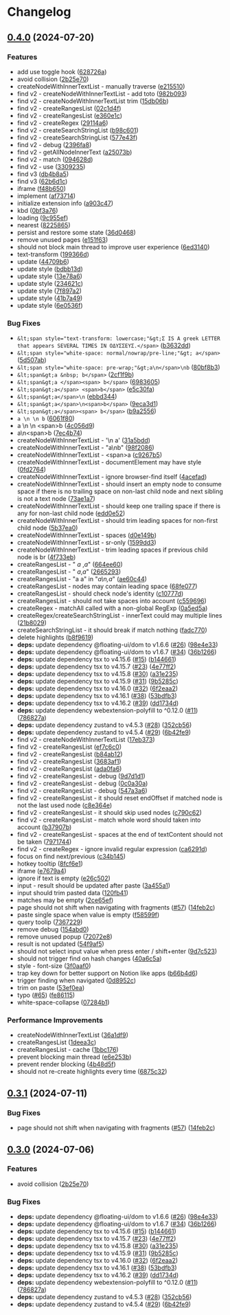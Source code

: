 # Changelog

## [0.4.0](https://github.com/soc221b/browser-find/compare/v0.3.1...v0.4.0) (2024-07-20)


### Features

* add use toggle hook ([628726a](https://github.com/soc221b/browser-find/commit/628726a5813897287f7bff1424f3512a2292630b))
* avoid collision ([2b25e70](https://github.com/soc221b/browser-find/commit/2b25e70f9f2c78ff6ac7f04df4dfec7129264432))
* createNodeWithInnerTextList - manually traverse ([e215510](https://github.com/soc221b/browser-find/commit/e21551055976357c2129ae6f0a84cf751c065730))
* find v2 - createNodeWithInnerTextList - add toto ([982b093](https://github.com/soc221b/browser-find/commit/982b093c4578d35f3034664de2c36fec60dc1cd3))
* find v2 - createNodeWithInnerTextList trim ([15db06b](https://github.com/soc221b/browser-find/commit/15db06b51a47013d2db7dcd0cf260cdca7fb50f8))
* find v2 - createRangesList ([02c1d4f](https://github.com/soc221b/browser-find/commit/02c1d4fb473a96f192dca3d2b347d801aa07bde1))
* find v2 - createRangesList ([e360e1c](https://github.com/soc221b/browser-find/commit/e360e1cd966ad36ebd7b9b8200b81ae5393de5bb))
* find v2 - createRegex ([29114a6](https://github.com/soc221b/browser-find/commit/29114a6da6423a26d1eeb7b1f173f983160bf169))
* find v2 - createSearchStringList ([b98c601](https://github.com/soc221b/browser-find/commit/b98c601c829db277e02c8d68718e03a31cb9c942))
* find v2 - createSearchStringList ([577e43f](https://github.com/soc221b/browser-find/commit/577e43f15da1b18d2e596aa052f62be3d3b7dfdf))
* find v2 - debug ([2396fa8](https://github.com/soc221b/browser-find/commit/2396fa8bc70e706717b7593165691e3521733a4a))
* find v2 - getAllNodeInnerText ([a25073b](https://github.com/soc221b/browser-find/commit/a25073b262ed089a321354ba91a0229e5b1d7c68))
* find v2 - match ([094628d](https://github.com/soc221b/browser-find/commit/094628dd40e49bbdafb6d7bb3263983e880b5143))
* find v2 - use ([3309235](https://github.com/soc221b/browser-find/commit/3309235ab5163e795c0ce7a2e981a2fe4ecb556b))
* find v3 ([db4b8a5](https://github.com/soc221b/browser-find/commit/db4b8a57023175b1fd4bfec649829eaaf9af7ca1))
* find v3 ([62b6d1c](https://github.com/soc221b/browser-find/commit/62b6d1c6ce0a5df7f82e9dc47ff2fe4adb9eb6e1))
* iframe ([f48b650](https://github.com/soc221b/browser-find/commit/f48b6506acaad844a0260c1e3ae3150593079778))
* implement ([af73714](https://github.com/soc221b/browser-find/commit/af737141b0c6023e7671238a925297f0af5d4b2b))
* initialize extension info ([a903c47](https://github.com/soc221b/browser-find/commit/a903c4773d3edba9d4c5af36e6d21f604e0627d1))
* kbd ([0bf3a76](https://github.com/soc221b/browser-find/commit/0bf3a76753eef95b5631665f6d4b2cf5b2fefbc8))
* loading ([9c955ef](https://github.com/soc221b/browser-find/commit/9c955ef555da1c5a654fb082523ec4f4bf85f9db))
* nearest ([8225865](https://github.com/soc221b/browser-find/commit/8225865842b90f62c8f84119b68707f1100d8fae))
* persist and restore some state ([36d0468](https://github.com/soc221b/browser-find/commit/36d04687ad7e712b32f1231dbda2a3292fc5cf63))
* remove unused pages ([e151f63](https://github.com/soc221b/browser-find/commit/e151f635074d1843b916021a0b285752bd62f839))
* should not block main thread to improve user experience ([6ed3140](https://github.com/soc221b/browser-find/commit/6ed31403e8e54b1db40329f47afd15255cab6606))
* text-transform ([199366d](https://github.com/soc221b/browser-find/commit/199366d353da64f6e65191324c7b6e754e41b9ac))
* update ([44709b6](https://github.com/soc221b/browser-find/commit/44709b62ef7abf35cdecc40059245b99de5cc349))
* update style ([bdbb13d](https://github.com/soc221b/browser-find/commit/bdbb13d1f216456959c7471caaf026fb107a387d))
* update style ([13e78a6](https://github.com/soc221b/browser-find/commit/13e78a6a3b03f64d7f969e9cad58325441f3f6a8))
* update style ([234621c](https://github.com/soc221b/browser-find/commit/234621cf987d259ed0c72dfa6957abd7ffb01849))
* update style ([7f897a2](https://github.com/soc221b/browser-find/commit/7f897a21600a36948f537eaf1f438113fbf3237f))
* update style ([41b7a49](https://github.com/soc221b/browser-find/commit/41b7a499095282eba07856930a87e0efa29fc4da))
* update style ([6e0536f](https://github.com/soc221b/browser-find/commit/6e0536f48eb8213f3972c26607f38ccca2023eb4))


### Bug Fixes

* `&lt;span style="text-transform: lowercase;"&gt;Σ IS A greek LETTER that appears SEVERAL TIMES IN ΟΔΥΣΣΕΥΣ.</span>` ([b3632dd](https://github.com/soc221b/browser-find/commit/b3632ddd84006572c07533665e2769a883bb0812))
* `&lt;span style="white-space: normal/nowrap/pre-line;"&gt; a</span>` ([5d507ab](https://github.com/soc221b/browser-find/commit/5d507ab24e512d7bfde9cfb07674d876ad604add))
* `&lt;span style="white-space: pre-wrap;"&gt;a\n</span>\nb` ([80bf8b3](https://github.com/soc221b/browser-find/commit/80bf8b3f42e33639ae18d5c5fbf4776310be5451))
* `&lt;span&gt;a &nbsp; b</span>` ([2cf1f9b](https://github.com/soc221b/browser-find/commit/2cf1f9beff95f77bde5e5f31d69f080b2409cd79))
* `&lt;span&gt;a </span><span> b</span>` ([6983605](https://github.com/soc221b/browser-find/commit/6983605e25418add0ffd97dfe2933603e5230ce1))
* `&lt;span&gt;a</span> <span>b</span>` ([e5c30fa](https://github.com/soc221b/browser-find/commit/e5c30fa3e7a230008db42763b47797de798838ad))
* `&lt;span&gt;a</span>\n` ([ebbd344](https://github.com/soc221b/browser-find/commit/ebbd34434e86121eedc766045057d8b19936aca4))
* `&lt;span&gt;a</span>\n<span>b</span>` ([9eca3d1](https://github.com/soc221b/browser-find/commit/9eca3d1bad18bc21edb2ef8fa978f7c9adb095f7))
* `&lt;span&gt;a</span><span> b</span>` ([b9a2556](https://github.com/soc221b/browser-find/commit/b9a25569314015981f81f0ad9027a34674c29dd5))
* `a \n \n b` ([6061f80](https://github.com/soc221b/browser-find/commit/6061f80378eb5b57b3de5f47464e97f01cd05967))
* a \n \n &lt;span&gt;b</span> ([4c056d9](https://github.com/soc221b/browser-find/commit/4c056d9eb984102433cd381dc5d20d0cca39067f))
* a\n&lt;span&gt;b</span> ([7ec4b74](https://github.com/soc221b/browser-find/commit/7ec4b74f8587253775f9231db2ddd2f2e6e4345d))
* createNodeWithInnerTextList - '\n a' ([31a5bdd](https://github.com/soc221b/browser-find/commit/31a5bddfb6966915380059fe62f1bc4908853758))
* createNodeWithInnerTextList - "a\\nb" ([98f2086](https://github.com/soc221b/browser-find/commit/98f2086dcab1fe511742f9bf5407555d750a3092))
* createNodeWithInnerTextList - &lt;span&gt;a</span> <span></span> ([c9267b5](https://github.com/soc221b/browser-find/commit/c9267b5f6eb899b77ac5397fca122ec31f19953a))
* createNodeWithInnerTextList - documentElement may have style ([0fd2764](https://github.com/soc221b/browser-find/commit/0fd276425a2cd1f4f5459eb2e25cb8911fe95197))
* createNodeWithInnerTextList - ignore browser-find itself ([4acefad](https://github.com/soc221b/browser-find/commit/4acefadbdde6a5798c808320105343b60a995db2))
* createNodeWithInnerTextList - should insert an empty node to consume space if there is no trailing space on non-last child node and next sibling is not a text node ([73ae1a7](https://github.com/soc221b/browser-find/commit/73ae1a7ce87557e2173fc845e5e50fce2398fde2))
* createNodeWithInnerTextList - should keep one trailing space if there is any for non-last child node ([edd0e52](https://github.com/soc221b/browser-find/commit/edd0e528c91d84b8df66eec385a2fa5a0dff24d9))
* createNodeWithInnerTextList - should trim leading spaces for non-first child node ([5b37ea0](https://github.com/soc221b/browser-find/commit/5b37ea03dc16150691b58a82e78d19e9c789c36b))
* createNodeWithInnerTextList - spaces ([d0e149b](https://github.com/soc221b/browser-find/commit/d0e149b66254dfb936042a52d5f1c02d53309ebe))
* createNodeWithInnerTextList - sr-only ([1599dd3](https://github.com/soc221b/browser-find/commit/1599dd30655ef84809d365de9a26435083e38e4c))
* createNodeWithInnerTextList - trim leading spaces if previous child node is br ([4f733eb](https://github.com/soc221b/browser-find/commit/4f733ebb21fb5208d4129b4bbe3393afd826ad03))
* createRangesList - "  _a_ ,_a_" ([664ee60](https://github.com/soc221b/browser-find/commit/664ee6063365cddbeff652738f5691204a7e1f38))
* createRangesList - " _a_,_a_" ([2665293](https://github.com/soc221b/browser-find/commit/2665293fdcaad0602109a6333cd5920f7eb86e8b))
* createRangesList - "a a" in "_a\\n,a_" ([ae60c44](https://github.com/soc221b/browser-find/commit/ae60c447cb8c157f9fa8e68311978bce5b1b8a0e))
* createRangesList - nodes may contain leading space ([68fe077](https://github.com/soc221b/browser-find/commit/68fe0773704bac8155e81ae7526ad22efe3f8ab7))
* createRangesList - should check node's identity ([c10777d](https://github.com/soc221b/browser-find/commit/c10777d9e75dcdbfd48ea3b92f6c5c2f47e89157))
* createRangesList - should not take spaces into account ([c559696](https://github.com/soc221b/browser-find/commit/c5596961edf3479593819920dc6a5cca3f2368e9))
* createRegex - matchAll called with a non-global RegExp ([0a5ed5a](https://github.com/soc221b/browser-find/commit/0a5ed5adc444c7ca614604cfb0bb8fe92a04a229))
* createRegex/createSearchStringList - innerText could may multiple lines ([21b8029](https://github.com/soc221b/browser-find/commit/21b80297b6afefd551b7bf25f21853a98fb96778))
* createSearchStringList - it should break if match nothing ([fadc770](https://github.com/soc221b/browser-find/commit/fadc7704f2d51801466d2fa2659ed3973868fbe6))
* delete highlights ([b8f9619](https://github.com/soc221b/browser-find/commit/b8f9619d0a2019ec80e8157066d1fadc594c4f3d))
* **deps:** update dependency @floating-ui/dom to v1.6.6 ([#26](https://github.com/soc221b/browser-find/issues/26)) ([98e4e33](https://github.com/soc221b/browser-find/commit/98e4e33fed71b5f7921fac460ff4f05ec3cda6f3))
* **deps:** update dependency @floating-ui/dom to v1.6.7 ([#34](https://github.com/soc221b/browser-find/issues/34)) ([36b1266](https://github.com/soc221b/browser-find/commit/36b12666144239c2995ca06121b4af790b3f9b33))
* **deps:** update dependency tsx to v4.15.6 ([#15](https://github.com/soc221b/browser-find/issues/15)) ([b144661](https://github.com/soc221b/browser-find/commit/b1446611aa5c5afcac29b93d5438f1087f49014e))
* **deps:** update dependency tsx to v4.15.7 ([#23](https://github.com/soc221b/browser-find/issues/23)) ([4e77ff2](https://github.com/soc221b/browser-find/commit/4e77ff205ec6bbd9c7203fed6019385ac5e1d900))
* **deps:** update dependency tsx to v4.15.8 ([#30](https://github.com/soc221b/browser-find/issues/30)) ([a31e235](https://github.com/soc221b/browser-find/commit/a31e235e4330c0868e60dd8ba71a0d57aac222ec))
* **deps:** update dependency tsx to v4.15.9 ([#31](https://github.com/soc221b/browser-find/issues/31)) ([9b5285c](https://github.com/soc221b/browser-find/commit/9b5285c90476d86c9c28f98c365f40a1ec3241bd))
* **deps:** update dependency tsx to v4.16.0 ([#32](https://github.com/soc221b/browser-find/issues/32)) ([6f2eaa2](https://github.com/soc221b/browser-find/commit/6f2eaa2d52d0640e8e323827e556599b5fefea6e))
* **deps:** update dependency tsx to v4.16.1 ([#38](https://github.com/soc221b/browser-find/issues/38)) ([53bdfb3](https://github.com/soc221b/browser-find/commit/53bdfb37be0c5d89afca079a160a6318abfb160e))
* **deps:** update dependency tsx to v4.16.2 ([#39](https://github.com/soc221b/browser-find/issues/39)) ([dd1734d](https://github.com/soc221b/browser-find/commit/dd1734deab4941ade229c6aecc5e7b0f378365be))
* **deps:** update dependency webextension-polyfill to ^0.12.0 ([#11](https://github.com/soc221b/browser-find/issues/11)) ([786827a](https://github.com/soc221b/browser-find/commit/786827a21d788a629ec7c00700b272acdb80c945))
* **deps:** update dependency zustand to v4.5.3 ([#28](https://github.com/soc221b/browser-find/issues/28)) ([352cb56](https://github.com/soc221b/browser-find/commit/352cb561c3c8838f507f1497469cfb7d697fb6e2))
* **deps:** update dependency zustand to v4.5.4 ([#29](https://github.com/soc221b/browser-find/issues/29)) ([6b42fe9](https://github.com/soc221b/browser-find/commit/6b42fe931bea9bb580741a291a9a7cf4cbf2527c))
* find v2 - createNodeWithInnerTextList ([17eb373](https://github.com/soc221b/browser-find/commit/17eb373787da799de619b95698b944dcc17d031c))
* find v2 - createRangesList ([ef7c6c0](https://github.com/soc221b/browser-find/commit/ef7c6c07cf8d0c145b07d1cbde23cff6e9b7794c))
* find v2 - createRangesList ([b84ab12](https://github.com/soc221b/browser-find/commit/b84ab12fffe40cf3bd30f816c3de1a4f820baf01))
* find v2 - createRangesList ([3683af1](https://github.com/soc221b/browser-find/commit/3683af10a145811cee7d0a434138e06a1751211a))
* find v2 - createRangesList ([ada0fa6](https://github.com/soc221b/browser-find/commit/ada0fa62ae5f9b79b7a06312e17700bdfcba9ab6))
* find v2 - createRangesList - debug ([9d7d1d1](https://github.com/soc221b/browser-find/commit/9d7d1d1a32a472f4bc75b062678a2aea5f55d315))
* find v2 - createRangesList - debug ([0c0a30a](https://github.com/soc221b/browser-find/commit/0c0a30aed0ce72e7fce6180303bbf724f9cb72cf))
* find v2 - createRangesList - debug ([547a3a6](https://github.com/soc221b/browser-find/commit/547a3a6f4b089514767b49943f940159e2a6853a))
* find v2 - createRangesList - it should reset endOffset if matched node is not the last used node ([c8e364e](https://github.com/soc221b/browser-find/commit/c8e364e30d86681e8cbe005679ce02d253f232a9))
* find v2 - createRangesList - it should skip used nodes ([c790c62](https://github.com/soc221b/browser-find/commit/c790c628579a2ab2aaba94b8b7453b2552e232e0))
* find v2 - createRangesList - match whole word should taken into account ([b37907b](https://github.com/soc221b/browser-find/commit/b37907bd2c579c9fc65035cb6176b61ba2f1e035))
* find v2 - createRangesList - spaces at the end of textContent should not be taken ([7971744](https://github.com/soc221b/browser-find/commit/797174443b2c44599eae9cd21e780892ff8f0336))
* find v2 - createRegex - ignore invalid regular expression ([ca6291d](https://github.com/soc221b/browser-find/commit/ca6291d4dbb1c3b639d396a9e0ff9541aab7d27c))
* focus on find next/previous ([c34b145](https://github.com/soc221b/browser-find/commit/c34b1457fa817f7bf98b412e47563de019785db4))
* hotkey tooltip ([8fcf6e1](https://github.com/soc221b/browser-find/commit/8fcf6e1b0b67298a7259d167f8ce85ff529d4f79))
* iframe ([e7679a4](https://github.com/soc221b/browser-find/commit/e7679a4136e331676cc9b87717f21221720e7bcc))
* ignore if text is empty ([e26c502](https://github.com/soc221b/browser-find/commit/e26c502fc41d5711b56ea9f39ab005787a6d4d9d))
* input - result should be updated after paste ([3a455a1](https://github.com/soc221b/browser-find/commit/3a455a17afb0cc6ea04231bb0bf7eb0b97621f53))
* input should trim pasted data ([120fb41](https://github.com/soc221b/browser-find/commit/120fb41f0621fd6730c190e8ede1231fa35dbdb9))
* matches may be empty ([2ce65ef](https://github.com/soc221b/browser-find/commit/2ce65ef693f4f386807c3756a0f40c634e5d307c))
* page should not shift when navigating with fragments ([#57](https://github.com/soc221b/browser-find/issues/57)) ([14feb2c](https://github.com/soc221b/browser-find/commit/14feb2c9b5f1ca2b9a8354c5b9c95bb752e858ef))
* paste single space when value is empty ([f58599f](https://github.com/soc221b/browser-find/commit/f58599fbf32612b5461a75e36c96a24146f5bdb1))
* query toolip ([7367229](https://github.com/soc221b/browser-find/commit/73672293188e42611d41b3b462ebe2e2de41f22f))
* remove debug ([154abd0](https://github.com/soc221b/browser-find/commit/154abd05d9f054224c4b193e335dcec87a7e39f3))
* remove unused popup ([72072e8](https://github.com/soc221b/browser-find/commit/72072e88e59240b80f091a2121a8be2da93fcbe1))
* result is not updated ([54f9af5](https://github.com/soc221b/browser-find/commit/54f9af561e8e1dc6f16c88052fd2ebdfb484f413))
* should not select input value when press enter / shift+enter ([9d7c523](https://github.com/soc221b/browser-find/commit/9d7c5231151705ed7d610201535694650b89a165))
* should not trigger find on hash changes ([40a6c5a](https://github.com/soc221b/browser-find/commit/40a6c5a0386206fc59b01df6d5b5816f4ec3dbb0))
* style - font-size ([3f0aaf0](https://github.com/soc221b/browser-find/commit/3f0aaf0dafa78fb77aa4f72067ab07d81968f6be))
* trap key down for better support on Notion like apps ([b66b4d6](https://github.com/soc221b/browser-find/commit/b66b4d6dccbe34063ff9e09ee83853935ee5d6dd))
* trigger finding when navigated ([0d8952c](https://github.com/soc221b/browser-find/commit/0d8952c308712eeb3c27f72555e64368fc8b626e))
* trim on paste ([53ef0ea](https://github.com/soc221b/browser-find/commit/53ef0ea97c55cf5b2d4558027f9e3847813ac014))
* typo ([#65](https://github.com/soc221b/browser-find/issues/65)) ([fe86115](https://github.com/soc221b/browser-find/commit/fe86115d91f5f43b35010b3925cb89c4e44a3223))
* white-space-collapse ([07284b1](https://github.com/soc221b/browser-find/commit/07284b116c5270113a89cadd18290f760bcc714e))


### Performance Improvements

* createNodeWithInnerTextList ([36a1df9](https://github.com/soc221b/browser-find/commit/36a1df9cc4ffe1ac1170b35a9a841bbc812cfd07))
* createRangesList ([1deea3c](https://github.com/soc221b/browser-find/commit/1deea3c9cfe582be3034a776ce019edc1da12bae))
* createRangesList - cache ([1bbc176](https://github.com/soc221b/browser-find/commit/1bbc176129083941cd515396ee3b9acd2b7c2e28))
* prevent blocking main thread ([e6e253b](https://github.com/soc221b/browser-find/commit/e6e253ba404fb7d4b95fa2fe6ac2964ececbe9e3))
* prevent render blocking ([4b48d5f](https://github.com/soc221b/browser-find/commit/4b48d5ff61a3c3d0192af48fc5ede58bb2aa4346))
* should not re-create highlights every time ([6875c32](https://github.com/soc221b/browser-find/commit/6875c32f49c11490b12a2487b50baa2c6ecf276b))

## [0.3.1](https://github.com/soc221b/browser-find/compare/v0.3.0...v0.3.1) (2024-07-11)


### Bug Fixes

* page should not shift when navigating with fragments ([#57](https://github.com/soc221b/browser-find/issues/57)) ([14feb2c](https://github.com/soc221b/browser-find/commit/14feb2c9b5f1ca2b9a8354c5b9c95bb752e858ef))

## [0.3.0](https://github.com/soc221b/browser-find/compare/v0.2.7...v0.3.0) (2024-07-06)


### Features

* avoid collision ([2b25e70](https://github.com/soc221b/browser-find/commit/2b25e70f9f2c78ff6ac7f04df4dfec7129264432))


### Bug Fixes

* **deps:** update dependency @floating-ui/dom to v1.6.6 ([#26](https://github.com/soc221b/browser-find/issues/26)) ([98e4e33](https://github.com/soc221b/browser-find/commit/98e4e33fed71b5f7921fac460ff4f05ec3cda6f3))
* **deps:** update dependency @floating-ui/dom to v1.6.7 ([#34](https://github.com/soc221b/browser-find/issues/34)) ([36b1266](https://github.com/soc221b/browser-find/commit/36b12666144239c2995ca06121b4af790b3f9b33))
* **deps:** update dependency tsx to v4.15.6 ([#15](https://github.com/soc221b/browser-find/issues/15)) ([b144661](https://github.com/soc221b/browser-find/commit/b1446611aa5c5afcac29b93d5438f1087f49014e))
* **deps:** update dependency tsx to v4.15.7 ([#23](https://github.com/soc221b/browser-find/issues/23)) ([4e77ff2](https://github.com/soc221b/browser-find/commit/4e77ff205ec6bbd9c7203fed6019385ac5e1d900))
* **deps:** update dependency tsx to v4.15.8 ([#30](https://github.com/soc221b/browser-find/issues/30)) ([a31e235](https://github.com/soc221b/browser-find/commit/a31e235e4330c0868e60dd8ba71a0d57aac222ec))
* **deps:** update dependency tsx to v4.15.9 ([#31](https://github.com/soc221b/browser-find/issues/31)) ([9b5285c](https://github.com/soc221b/browser-find/commit/9b5285c90476d86c9c28f98c365f40a1ec3241bd))
* **deps:** update dependency tsx to v4.16.0 ([#32](https://github.com/soc221b/browser-find/issues/32)) ([6f2eaa2](https://github.com/soc221b/browser-find/commit/6f2eaa2d52d0640e8e323827e556599b5fefea6e))
* **deps:** update dependency tsx to v4.16.1 ([#38](https://github.com/soc221b/browser-find/issues/38)) ([53bdfb3](https://github.com/soc221b/browser-find/commit/53bdfb37be0c5d89afca079a160a6318abfb160e))
* **deps:** update dependency tsx to v4.16.2 ([#39](https://github.com/soc221b/browser-find/issues/39)) ([dd1734d](https://github.com/soc221b/browser-find/commit/dd1734deab4941ade229c6aecc5e7b0f378365be))
* **deps:** update dependency webextension-polyfill to ^0.12.0 ([#11](https://github.com/soc221b/browser-find/issues/11)) ([786827a](https://github.com/soc221b/browser-find/commit/786827a21d788a629ec7c00700b272acdb80c945))
* **deps:** update dependency zustand to v4.5.3 ([#28](https://github.com/soc221b/browser-find/issues/28)) ([352cb56](https://github.com/soc221b/browser-find/commit/352cb561c3c8838f507f1497469cfb7d697fb6e2))
* **deps:** update dependency zustand to v4.5.4 ([#29](https://github.com/soc221b/browser-find/issues/29)) ([6b42fe9](https://github.com/soc221b/browser-find/commit/6b42fe931bea9bb580741a291a9a7cf4cbf2527c))
